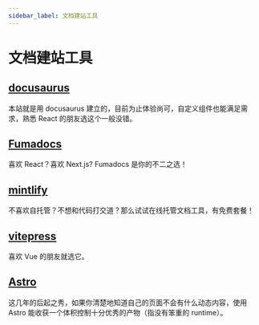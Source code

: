 ```yaml
---
sidebar_label: 文档建站工具
---
```


# 文档建站工具

## [docusaurus](https://docusaurus.io/)

本站就是用 docusaurus 建立的，目前为止体验尚可，自定义组件也能满足需求，熟悉 React 的朋友选这个一般没错。

## [Fumadocs](https://fumadocs.vercel.app/)

喜欢 React？喜欢 Next.js? Fumadocs 是你的不二之选！

## [mintlify](https://mintlify.com/)

不喜欢自托管？不想和代码打交道？那么试试在线托管文档工具，有免费套餐！

## [vitepress](https://vitepress.dev/)

喜欢 Vue 的朋友就选它。

## [Astro](https://astro.build)

这几年的后起之秀，如果你清楚地知道自己的页面不会有什么动态内容，使用 Astro 能收获一个体积控制十分优秀的产物（指没有笨重的 runtime）。
